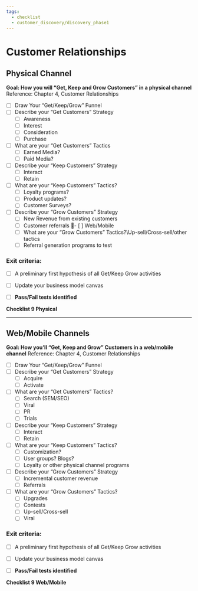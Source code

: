 ```yaml
---
tags:
  - checklist
  - customer_discovery/discovery_phase1
---
```


# Customer Relationships
## Physical Channel
**Goal: How you will “Get, Keep and Grow Customers” in a physical channel**
Reference: Chapter 4, Customer Relationships

- [ ] Draw Your “Get/Keep/Grow” Funnel
- [ ] Describe your “Get Customers” Strategy
	 - [ ] Awareness
	- [ ] Interest
	- [ ] Consideration
	- [ ] Purchase
- [ ] What are your “Get Customers” Tactics
	- [ ] Earned Media?
	- [ ] Paid Media?
- [ ] Describe your “Keep Customers” Strategy
	- [ ] Interact
	- [ ] Retain
- [ ] What are your “Keep Customers” Tactics?
	- [ ] Loyalty programs?
	- [ ] Product updates?
	- [ ] Customer Surveys?
- [ ] Describe your “Grow Customers” Strategy
	- [ ] New Revenue from existing customers
	- [ ] Customer referrals
- [ ] Web/Mobile
	- [ ] What are your “Grow Customers” Tactics?\Up-sell/Cross-sell/other tactics
	- [ ] Referral generation programs to test 
### Exit criteria:
- [ ] A preliminary  first hypothesis of all Get/Keep Grow activities
- [ ] Update your business model canvas 

- [ ] **Pass/Fail tests identified**

**Checklist 9 Physical**

--- 
## Web/Mobile Channels
**Goal: How you’ll “Get, Keep and Grow” Customers in a web/mobile channel**
Reference: Chapter 4, Customer Relationships

- [ ] Draw Your “Get/Keep/Grow” Funnel
- [ ] Describe your “Get Customers” Strategy
	- [ ] Acquire
	- [ ] Activate
- [ ] What are your “Get Customers” Tactics?
	- [ ] Search (SEM/SEO)
	- [ ] Viral
	- [ ] PR
	- [ ] Trials
- [ ] Describe your “Keep Customers” Strategy
	- [ ] Interact
	- [ ] Retain
- [ ] What are your “Keep Customers” Tactics?
	- [ ] Customization?
	- [ ] User groups? Blogs?
	- [ ] Loyalty or other physical channel programs
- [ ] Describe your “Grow Customers” Strategy
	- [ ] Incremental customer revenue
	- [ ] Referrals
- [ ] What are your “Grow Customers” Tactics?
	- [ ] Upgrades
	- [ ] Contests
	- [ ] Up-sell/Cross-sell
	- [ ] Viral
### Exit criteria:
- [ ] A preliminary first hypothesis of all Get/Keep Grow activities
- [ ] Update your business model canvas

- [ ] **Pass/Fail tests identified**

**Checklist 9 Web/Mobile**